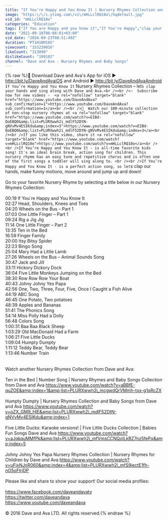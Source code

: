 ```yaml
---
title: "If You’re Happy and You Know It | Nursery Rhymes Collection and Baby Songs from Dave and Ava"
image: "https:\/\/i.ytimg.com\/vi\/mHLLclRQ10o\/hqdefault.jpg"
vid_id: "mHLLclRQ10o"
categories: "Education"
tags: ["If You are Happy and you know it","If You're Happy","clap your hands"]
date: "2021-09-18T06:08:01+03:00"
vid_date: "2016-09-23T08:51:49Z"
duration: "PT1H18M10S"
viewcount: "153239016"
likeCount: "313099"
dislikeCount: "199102"
channel: "Dave and Ava - Nursery Rhymes and Baby Songs"
---
```

{% raw %}📲 Download Dave and Ava's App for iOS ► <a rel="nofollow" target="blank" href="http://bit.ly/DaveAndAvaiOS">http://bit.ly/DaveAndAvaiOS</a>  and Android ► <a rel="nofollow" target="blank" href="http://bit.ly/DaveAndAvaAndroid">http://bit.ly/DaveAndAvaAndroid</a>  <br />`If You’re Happy and You Know It` Nursery Rhymes Collection – let`s clap your hands and sing along with Dave and Ava.<br /><br />🎶  Subscribe now for new videos -  <a rel="nofollow" target="blank" href="https://www.youtube.com/DaveAndAva?sub_confirmation=1">https://www.youtube.com/DaveAndAva?sub_confirmation=1</a><br /><br />🎺  Watch our 100-minute collection of non-stop nursery rhymes at <a rel="nofollow" target="blank" href="https://www.youtube.com/watch?v=EIBd-QoEBQ0&amp;list=PLURXwwh2i_mdlF52DtN-gNVvMv4ESIKdu&amp;index=3">https://www.youtube.com/watch?v=EIBd-QoEBQ0&amp;list=PLURXwwh2i_mdlF52DtN-gNVvMv4ESIKdu&amp;index=3</a><br /><br />If you like this video, share it <a rel="nofollow" target="blank" href="https://www.youtube.com/watch?v=mHLLclRQ10o">https://www.youtube.com/watch?v=mHLLclRQ10o</a><br /><br />If You’re Happy and You Know It - is all-time favorite kids song! It's an ideal brain break, action song for children. This nursery rhyme has an easy tune and repetitive chorus and is often one of the first songs a toddler will sing along to. <br /><br />If You’re Happy and You Know It - is a perfect action song, so let`s clap our hands, make funny motions, move around and jump up and down! <br /><br />Go to your favorite Nursery Rhyme by selecting a title below in our Nursery Rhymes Collection:<br /><br />00:19  If You`re Happy and You Know It <br />02:27  Head, Shoulders, Knees and Toes  <br />04:20  Wheels on the Bus – Part 1  <br />07:03  One Little Finger – Part 1 <br />09:24  Rig a Jig Jig <br />11:14  One Little Finger – Part 2 <br />13:35  Ten in the Bed <br />16:59  Finger Family  <br />20:00  Itsy Bitsy Spider  <br />22:23  Bingo Song   <br />25:04  Mary Had a Little Lamb <br />27:26  Wheels on the Bus – Animal Sounds Song <br />30:47  Jack and Jill  <br />33:11  Hickory Dickory Dock <br />36:04  Five Little Monkeys Jumping on the Bed <br />38:30  Row Row Row Your Boat <br />40:43  Johny Johny Yes Papa <br />42:56  One, Two, Three, Four, Five, Once I Caught a Fish Alive <br />44:19  ABC Song <br />46:45  One Potato, Two potatoes <br />48:39  Apples and Bananas <br />51:41  The Phonics Song <br />54:14  Miss Polly Had a Dolly <br />56:48  Colors Song <br />1:00:31  Baa Baa Black Sheep <br />1:03:29  Old MacDonald Had a Farm  <br />1:06:21  Five Little Ducks  <br />1:09:04  Humpty Dumpty  <br />1:11:12  Teddy Bear, Teddy Bear <br />1:13:46  Number Train <br /><br /><br />Watch another Nursery Rhymes Collection from Dave and Ava:<br /><br />Ten in the Bed | Number Song | Nursery Rhymes and Baby Songs Collection from Dave and Ava <a rel="nofollow" target="blank" href="https://www.youtube.com/watch?v=aBBfE-quZOE&amp;index=1&amp;list=PLURXwwh2i_mcgwdQrVMmh-txx-g1qRcZX">https://www.youtube.com/watch?v=aBBfE-quZOE&amp;index=1&amp;list=PLURXwwh2i_mcgwdQrVMmh-txx-g1qRcZX</a><br /><br />Humpty Dumpty | Nursery Rhymes Collection and Baby Songs from Dave and Ava <a rel="nofollow" target="blank" href="https://www.youtube.com/watch?v=oZX_GM9_HlE&amp;list=PLURXwwh2i_mdlF52DtN-gNVvMv4ESIKdu&amp;index=1">https://www.youtube.com/watch?v=oZX_GM9_HlE&amp;list=PLURXwwh2i_mdlF52DtN-gNVvMv4ESIKdu&amp;index=1</a><br /><br />Five Little Ducks: Karaoke versions! | Five Little Ducks Collection | Babies Fun Songs Dave and Ava <a rel="nofollow" target="blank" href="https://www.youtube.com/watch?v=aJqkquMMfPk&amp;list=PLURXwwh2i_mfVmsCCNQoILkBZ7nz5fePq&amp;index=5">https://www.youtube.com/watch?v=aJqkquMMfPk&amp;list=PLURXwwh2i_mfVmsCCNQoILkBZ7nz5fePq&amp;index=5</a><br /><br />Johny Johny Yes Papa Nursery Rhymes Collection | Nursery Rhymes for Children by Dave and Ava <a rel="nofollow" target="blank" href="https://www.youtube.com/watch?v=uFjxNJnR060&amp;index=4&amp;list=PLURXwwh2i_mfS9iectE1fh-nO5oFlrjDP">https://www.youtube.com/watch?v=uFjxNJnR060&amp;index=4&amp;list=PLURXwwh2i_mfS9iectE1fh-nO5oFlrjDP</a><br /><br />Please like and share to show your support! Our social media profiles:<br /><br /><a rel="nofollow" target="blank" href="https://www.facebook.com/daveandavatv">https://www.facebook.com/daveandavatv</a><br /><a rel="nofollow" target="blank" href="https://twitter.com/daveandava">https://twitter.com/daveandava</a> <br /><a rel="nofollow" target="blank" href="https://www.youtube.com/daveandava">https://www.youtube.com/daveandava</a><br /><br />© 2016 Dave and Ava LTD. All rights reserved.{% endraw %}
